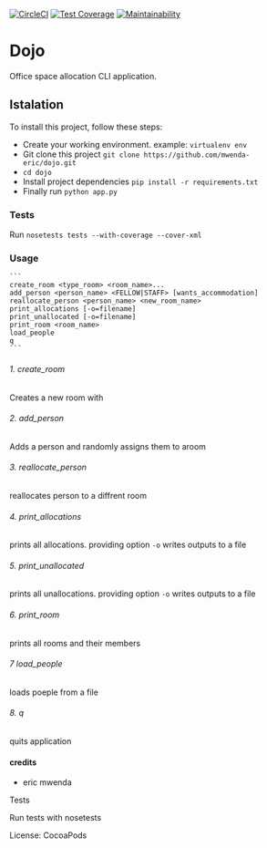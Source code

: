 [![CircleCI](https://circleci.com/gh/mwenda-eric/Dojo.svg?style=svg)](https://circleci.com/gh/mwenda-eric/Dojo)
[![Test Coverage](https://api.codeclimate.com/v1/badges/87d50f8e61a23165de11/test_coverage)](https://codeclimate.com/github/mwenda-eric/Dojo/test_coverage)
[![Maintainability](https://api.codeclimate.com/v1/badges/87d50f8e61a23165de11/maintainability)](https://codeclimate.com/github/mwenda-eric/Dojo/maintainability)
# Dojo
Office space allocation CLI application. 
## Istalation
To install this project, follow these steps:
* Create your working environment. example: `virtualenv env` 
* Git clone this project `git clone https://github.com/mwenda-eric/dojo.git`
* `cd dojo`
* Install project dependencies `pip install -r requirements.txt`
* Finally run `python app.py`
### Tests
Run `nosetests tests --with-coverage --cover-xml`
### Usage
    ```
    create_room <type_room> <room_name>...
    add_person <person_name> <FELLOW|STAFF> [wants_accommodation]
    reallocate_person <person_name> <new_room_name>
    print_allocations [-o=filename]
    print_unallocated [-o=filename]
    print_room <room_name>
    load_people
    q
    ```
###### 1. create_room
Creates a new room with
###### 2. add_person
Adds a person and randomly assigns them to aroom
###### 3. reallocate_person
reallocates person to a diffrent room
###### 4. print_allocations
prints all allocations. providing option `-o` writes outputs to a file
###### 5. print_unallocated
prints all unallocations. providing option `-o` writes outputs to a file
###### 6. print_room
prints all rooms and their members 
###### 7 load_people
loads poeple from a file
###### 8. q
quits application

#### credits
* eric mwenda




Tests

Run tests with nosetests

License: CocoaPods